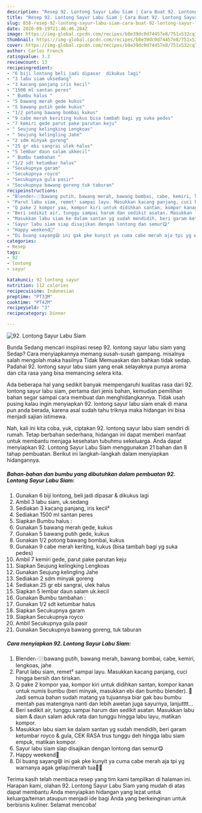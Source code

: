 ```yaml
---
description: "Resep 92. Lontong Sayur Labu Siam | Cara Buat 92. Lontong Sayur Labu Siam Yang Bisa Manjain Lidah"
title: "Resep 92. Lontong Sayur Labu Siam | Cara Buat 92. Lontong Sayur Labu Siam Yang Bisa Manjain Lidah"
slug: 858-resep-92-lontong-sayur-labu-siam-cara-buat-92-lontong-sayur-labu-siam-yang-bisa-manjain-lidah
date: 2020-09-19T21:46:46.284Z
image: https://img-global.cpcdn.com/recipes/b8e39dc0d74457e8/751x532cq70/92-lontong-sayur-labu-siam-foto-resep-utama.jpg
thumbnail: https://img-global.cpcdn.com/recipes/b8e39dc0d74457e8/751x532cq70/92-lontong-sayur-labu-siam-foto-resep-utama.jpg
cover: https://img-global.cpcdn.com/recipes/b8e39dc0d74457e8/751x532cq70/92-lontong-sayur-labu-siam-foto-resep-utama.jpg
author: Carlos French
ratingvalue: 3.3
reviewcount: 13
recipeingredient:
- "6 biji lontong beli jadi dipasar  dikukus lagi"
- "3 labu siam uksedang"
- "3 kacang panjang iris kecil"
- "1500 ml santan peres"
- " Bumbu halus "
- "5 bawang merah gede kukus"
- "5 bawang putih gede kukus"
- "1/2 potong bawang bombai kukus"
- "9 cabe merah keriting kukus bisa tambah bagi yg suka pedes"
- "7 kemiri gede parut pake parutan keju"
- " Seujung kelingking Lengkoas"
- " Seujung kelingling Jahe"
- "2 sdm minyak goreng"
- "25 gr ebi sangrai ulek halus"
- "5 lembar daun salam ukkecil"
- " Bumbu tambahan "
- "1/2 sdt ketumbar halus"
- "Secukupnya garam"
- "Secukupnya royco"
- "Secukupnya gula pasir"
- "Secukupnya bawang goreng tuk taburan"
recipeinstructions:
- "Blender👉🏼bawang putih, bawang merah, bawang bombai, cabe, kemiri, lengkoas, jahe"
- "Parut labu siam, remet² sampai layu. Masukkan kacang panjang, cuci hingga bersih dan tiriskan."
- "Q pake 2 kompor yaa, kompor kiri untuk didihkan santan, kompor kanan untuk numis bumbu (beri minyak, masukkan ebi dan bumbu blender). 🎉Jadi semua bahan sudah matang ya tujuannya biar gak bau bumbu mentah pas matengnya nanti dan lebih awetan juga sayurnya, lanjutttt..."
- "Beri sedikit air, tunggu sampai harum dan sedikit asatan. Masukkan labu siam &amp; daun salam aduk rata dan tunggu hingga labu layu, matikan kompor."
- "Masukkan labu siam ke dalam santan yg sudah mendidih, beri garam ketumbar royco &amp; gula, CEK RASA trus tunggu deh hingga labu siam empuk, matikan kompor."
- "Sayur labu siam siap disajikan dengan lontong dan semur😋"
- "Happy weekend🤗"
- "Di buang sayang😄 ini gak pke kunyit ya cuma cabe merah aja tpi yg warnanya agak gelap/merah tua👌🏼"
categories:
- Resep
tags:
- 92
- lontong
- sayur

katakunci: 92 lontong sayur 
nutrition: 112 calories
recipecuisine: Indonesian
preptime: "PT33M"
cooktime: "PT42M"
recipeyield: "3"
recipecategory: Dinner

---
```



![92. Lontong Sayur Labu Siam](https://img-global.cpcdn.com/recipes/b8e39dc0d74457e8/751x532cq70/92-lontong-sayur-labu-siam-foto-resep-utama.jpg)

Bunda Sedang mencari inspirasi resep 92. lontong sayur labu siam yang Sedap? Cara menyiapkannya memang susah-susah gampang. misalnya salah mengolah maka hasilnya Tidak Memuaskan dan bahkan tidak sedap. Padahal 92. lontong sayur labu siam yang enak selayaknya punya aroma dan cita rasa yang bisa memancing selera kita.



Ada beberapa hal yang sedikit banyak mempengaruhi kualitas rasa dari 92. lontong sayur labu siam, pertama dari jenis bahan, kemudian pemilihan bahan segar sampai cara membuat dan menghidangkannya. Tidak usah pusing kalau ingin menyiapkan 92. lontong sayur labu siam enak di mana pun anda berada, karena asal sudah tahu triknya maka hidangan ini bisa menjadi sajian istimewa.


Nah, kali ini kita coba, yuk, ciptakan 92. lontong sayur labu siam sendiri di rumah. Tetap berbahan sederhana, hidangan ini dapat memberi manfaat untuk membantu menjaga kesehatan tubuhmu sekeluarga. Anda dapat menyiapkan 92. Lontong Sayur Labu Siam menggunakan 21 bahan dan 8 tahap pembuatan. Berikut ini langkah-langkah dalam menyiapkan hidangannya.

<!--inarticleads1-->

##### Bahan-bahan dan bumbu yang dibutuhkan dalam pembuatan 92. Lontong Sayur Labu Siam:

1. Gunakan 6 biji lontong, beli jadi dipasar &amp; dikukus lagi
1. Ambil 3 labu siam, uk.sedang
1. Sediakan 3 kacang panjang, iris kecil²
1. Sediakan 1500 ml santan peres
1. Siapkan  Bumbu halus :
1. Gunakan 5 bawang merah gede, kukus
1. Gunakan 5 bawang putih gede, kukus
1. Gunakan 1/2 potong bawang bombai, kukus
1. Gunakan 9 cabe merah keriting, kukus (bisa tambah bagi yg suka pedes)
1. Ambil 7 kemiri gede, parut pake parutan keju
1. Siapkan  Seujung kelingking Lengkoas
1. Gunakan  Seujung kelingling Jahe
1. Sediakan 2 sdm minyak goreng
1. Sediakan 25 gr ebi sangrai, ulek halus
1. Siapkan 5 lembar daun salam uk.kecil
1. Gunakan  Bumbu tambahan :
1. Gunakan 1/2 sdt ketumbar halus
1. Siapkan Secukupnya garam
1. Siapkan Secukupnya royco
1. Ambil Secukupnya gula pasir
1. Gunakan Secukupnya bawang goreng, tuk taburan




<!--inarticleads2-->

##### Cara menyiapkan 92. Lontong Sayur Labu Siam:

1. Blender👉🏼bawang putih, bawang merah, bawang bombai, cabe, kemiri, lengkoas, jahe
1. Parut labu siam, remet² sampai layu. Masukkan kacang panjang, cuci hingga bersih dan tiriskan.
1. Q pake 2 kompor yaa, kompor kiri untuk didihkan santan, kompor kanan untuk numis bumbu (beri minyak, masukkan ebi dan bumbu blender). 🎉Jadi semua bahan sudah matang ya tujuannya biar gak bau bumbu mentah pas matengnya nanti dan lebih awetan juga sayurnya, lanjutttt...
1. Beri sedikit air, tunggu sampai harum dan sedikit asatan. Masukkan labu siam &amp; daun salam aduk rata dan tunggu hingga labu layu, matikan kompor.
1. Masukkan labu siam ke dalam santan yg sudah mendidih, beri garam ketumbar royco &amp; gula, CEK RASA trus tunggu deh hingga labu siam empuk, matikan kompor.
1. Sayur labu siam siap disajikan dengan lontong dan semur😋
1. Happy weekend🤗
1. Di buang sayang😄 ini gak pke kunyit ya cuma cabe merah aja tpi yg warnanya agak gelap/merah tua👌🏼




Terima kasih telah membaca resep yang tim kami tampilkan di halaman ini. Harapan kami, olahan 92. Lontong Sayur Labu Siam yang mudah di atas dapat membantu Anda menyiapkan hidangan yang lezat untuk keluarga/teman ataupun menjadi ide bagi Anda yang berkeinginan untuk berbisnis kuliner. Selamat mencoba!
